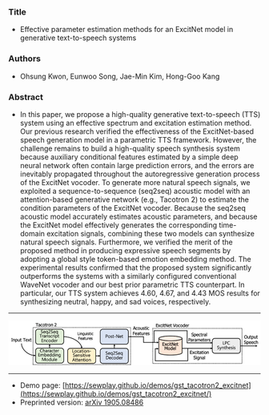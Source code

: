 
### Title
- Effective parameter estimation methods for an ExcitNet model in generative text-to-speech systems
### Authors
- Ohsung Kwon, Eunwoo Song, Jae-Min Kim, Hong-Goo Kang
### Abstract
- In this paper, we propose a high-quality generative text-to-speech (TTS) system using an effective spectrum and excitation estimation method. Our previous research verified the effectiveness of the ExcitNet-based speech generation model in a parametric TTS framework. However, the challenge remains to build a high-quality speech synthesis system because auxiliary conditional features estimated by a simple deep neural network often contain large prediction errors, and the errors are inevitably propagated throughout the autoregressive generation process of the ExcitNet vocoder. To generate more natural speech signals, we exploited a sequence-to-sequence (seq2seq) acoustic model with an attention-based generative network (e.g., Tacotron 2) to estimate the condition parameters of the ExcitNet vocoder. Because the seq2seq acoustic model accurately estimates acoustic parameters, and because the ExcitNet model effectively generates the corresponding time-domain excitation signals, combining these two models can synthesize natural speech signals. Furthermore, we verified the merit of the proposed method in producing expressive speech segments by adopting a global style token-based emotion embedding method. The experimental results confirmed that the proposed system significantly outperforms the systems with a similarly configured conventional WaveNet vocoder and our best prior parametric TTS counterpart. In particular, our TTS system achieves 4.60, 4.67, and 4.43 MOS results for synthesizing neutral, happy, and sad voices, respectively.

---

![fig](img/fig1_v3.png)

---

- Demo page: [https://sewplay.github.io/demos/gst_tacotron2_excitnet](https://sewplay.github.io/demos/gst_tacotron2_excitnet/)
- Preprinted version:  [arXiv 1905.08486](https://arxiv.org/abs/1905.08486/)
